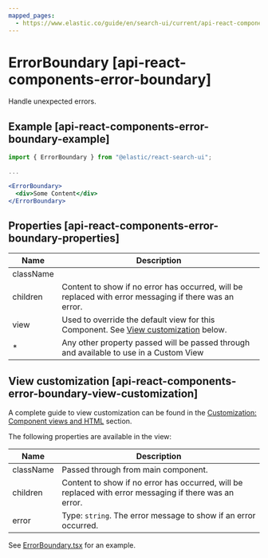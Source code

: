 ```yaml
---
mapped_pages:
  - https://www.elastic.co/guide/en/search-ui/current/api-react-components-error-boundary.html
---
```


# ErrorBoundary [api-react-components-error-boundary]

Handle unexpected errors.

## Example [api-react-components-error-boundary-example]

```jsx
import { ErrorBoundary } from "@elastic/react-search-ui";

...

<ErrorBoundary>
  <div>Some Content</div>
</ErrorBoundary>
```

## Properties [api-react-components-error-boundary-properties]

| Name      | Description                                                                                                                                    |
| --------- | ---------------------------------------------------------------------------------------------------------------------------------------------- |
| className |                                                                                                                                                |
| children  | Content to show if no error has occurred, will be replaced with error messaging if there was an error.                                         |
| view      | Used to override the default view for this Component. See [View customization](#api-react-components-error-boundary-view-customization) below. |
| \*        | Any other property passed will be passed through and available to use in a Custom View                                                         |

## View customization [api-react-components-error-boundary-view-customization]

A complete guide to view customization can be found in the [Customization: Component views and HTML](/reference/basic-usage.md#guides-customizing-styles-and-html-customizing-html) section.

The following properties are available in the view:

| Name      | Description                                                                                            |
| --------- | ------------------------------------------------------------------------------------------------------ |
| className | Passed through from main component.                                                                    |
| children  | Content to show if no error has occurred, will be replaced with error messaging if there was an error. |
| error     | Type: `string`. The error message to show if an error occurred.                                        |

See [ErrorBoundary.tsx](https://github.com/elastic/search-ui/blob/main/packages/react-search-ui-views/src/ErrorBoundary.tsx) for an example.
